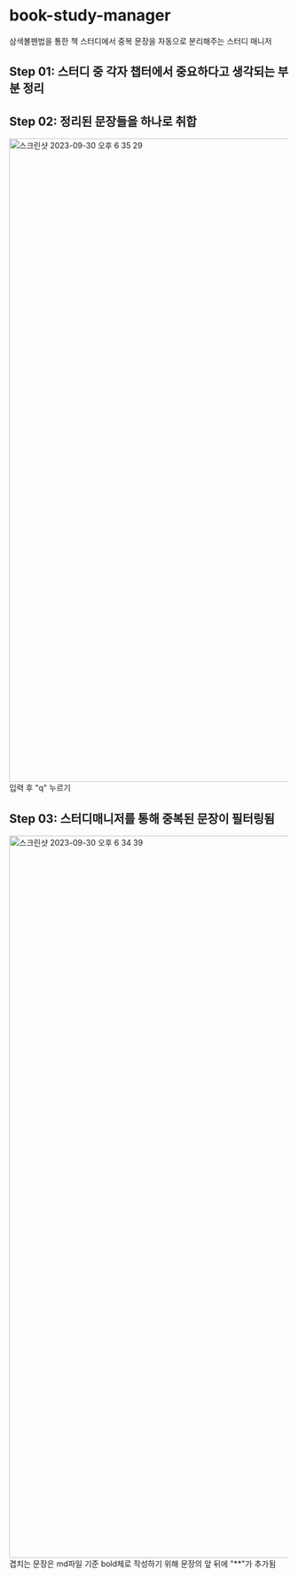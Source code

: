 # book-study-manager
삼색볼펜법을 통한 책 스터디에서 중복 문장을 자동으로 분리해주는 스터디 매니저

## Step 01: 스터디 중 각자 챕터에서 중요하다고 생각되는 부분 정리
## Step 02: 정리된 문장들을 하나로 취합
<img width="1160" alt="스크린샷 2023-09-30 오후 6 35 29" src="https://github.com/Gopistol/book-study-manager/assets/104254012/8f5c1ac7-ae28-4f07-b856-206ac7d18f73">
입력 후 "q" 누르기

## Step 03: 스터디매니저를 통해 중복된 문장이 필터링됨

<img width="1302" alt="스크린샷 2023-09-30 오후 6 34 39" src="https://github.com/Gopistol/book-study-manager/assets/104254012/bfd31007-b6e0-44ec-82c2-498ca00d8b55">
겹치는 문장은 md파일 기준 bold체로 작성하기 위해 문장의 앞 뒤에 "**"가 추가됨
